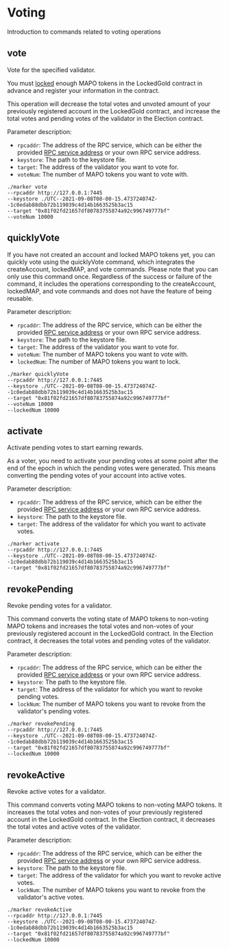 # Voting

Introduction to commands related to voting operations

## vote

Vote for the specified validator.

You must [locked](/docs/base/mapo-relay-chain/marker/common_en.md#lockedMAP) enough MAPO tokens in the LockedGold contract
in advance and register your information in the contract.

This operation will decrease the total votes and unvoted amount of your previously registered account in the LockedGold
contract, and increase the total votes and pending votes of the validator in the Election contract.

Parameter description:

- `rpcaddr`: The address of the RPC service, which can be either the
  provided [RPC service address](/docs/base/mapo-relay-chain/public-service_en.md#endpoints) or your own RPC
  service address.
- `keystore`: The path to the keystore file.
- `target`: The address of the validator you want to vote for.
- `voteNum`: The number of MAPO tokens you want to vote with.

```shell
./marker vote
--rpcaddr http://127.0.0.1:7445
--keystore ./UTC--2021-09-08T08-00-15.473724074Z--1c0edab88dbb72b119039c4d14b1663525b3ac15
--target "0x81f02fd21657df80783755874a92c996749777bf"
--voteNum 10000
```

## quicklyVote

If you have not created an account and locked MAPO tokens yet, you can quickly vote using the quicklyVote command, which
integrates the createAccount, lockedMAP, and vote commands. Please note that you can only use this command once.
Regardless of the success or failure of the command, it includes the operations corresponding to the createAccount,
lockedMAP, and vote commands and does not have the feature of being reusable.

Parameter description:

- `rpcaddr`: The address of the RPC service, which can be either the
  provided [RPC service address](/docs/base/mapo-relay-chain/public-service_en.md#endpoints) or your own RPC service
  address.
- `keystore`: The path to the keystore file.
- `target`: The address of the validator you want to vote for.
- `voteNum`: The number of MAPO tokens you want to vote with.
- `lockedNum`: The number of MAPO tokens you want to lock.

```shell
./marker quicklyVote
--rpcaddr http://127.0.0.1:7445
--keystore ./UTC--2021-09-08T08-00-15.473724074Z--1c0edab88dbb72b119039c4d14b1663525b3ac15
--target "0x81f02fd21657df80783755874a92c996749777bf"
--voteNum 10000
--lockedNum 10000
```

## activate

Activate pending votes to start earning rewards.

As a voter, you need to activate your pending votes at some point after the end of the epoch in which the pending votes
were generated. This means converting the pending votes of your account into active votes.

Parameter description:

- `rpcaddr`: The address of the RPC service, which can be either the
  provided [RPC service address](/docs/base/mapo-relay-chain/public-service_en.md#endpoints) or your own RPC service
  address.
- `keystore`: The path to the keystore file.
- `target`: The address of the validator for which you want to activate votes.

```shell
./marker activate
--rpcaddr http://127.0.0.1:7445
--keystore ./UTC--2021-09-08T08-00-15.473724074Z--1c0edab88dbb72b119039c4d14b1663525b3ac15
--target "0x81f02fd21657df80783755874a92c996749777bf"
```

## revokePending

Revoke pending votes for a validator.

This command converts the voting state of MAPO tokens to non-voting MAPO tokens and increases the total votes and
non-votes of your previously registered account in the LockedGold contract. In the Election contract, it decreases the
total votes and pending votes of the validator.

Parameter description:

- `rpcaddr`: The address of the RPC service, which can be either the
  provided [RPC service address](/docs/base/mapo-relay-chain/public-service_en.md#endpoints) or your own RPC service
  address.
- `keystore`: The path to the keystore file.
- `target`: The address of the validator for which you want to revoke pending votes.
- `lockNum`: The number of MAPO tokens you want to revoke from the validator's pending votes.

```shell
./marker revokePending
--rpcaddr http://127.0.0.1:7445
--keystore ./UTC--2021-09-08T08-00-15.473724074Z--1c0edab88dbb72b119039c4d14b1663525b3ac15
--target "0x81f02fd21657df80783755874a92c996749777bf"
--lockedNum 10000
```

## revokeActive

Revoke active votes for a validator.

This command converts voting MAPO tokens to non-voting MAPO tokens. It increases the total votes and non-votes of your
previously registered account in the LockedGold contract. In the Election contract, it decreases the total votes and
active votes of the validator.

Parameter description:

- `rpcaddr`: The address of the RPC service, which can be either the
  provided [RPC service address](/docs/base/mapo-relay-chain/public-service_en.md#endpoints) or your own RPC service
  address.
- `keystore`: The path to the keystore file.
- `target`: The address of the validator for which you want to revoke active votes.
- `lockNum`: The number of MAPO tokens you want to revoke from the validator's active votes.

```shell
./marker revokeActive
--rpcaddr http://127.0.0.1:7445
--keystore ./UTC--2021-09-08T08-00-15.473724074Z--1c0edab88dbb72b119039c4d14b1663525b3ac15
--target "0x81f02fd21657df80783755874a92c996749777bf"
--lockedNum 10000
```
